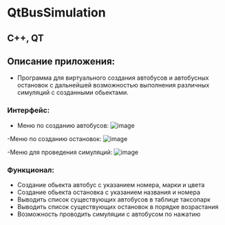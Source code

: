 # QtBusSimulation
## C++, QT
## Описание приложения:
- Программа для виртуального создания автобусов и автобусных остановок с дальнейшей возможностью выполнения различных симуляций с созданными обьектами.
### Интерфейс:
- Меню по созданию автобусов:
![image](https://github.com/IvanShopin/QtStudentJournal/assets/137297313/796f9db3-44df-4bae-ab11-2722f1d5d805)

-Меню по созданию остановок:
![image](https://github.com/IvanShopin/QtStudentJournal/assets/137297313/63dbe572-2317-469e-910b-e463a81d388c)

-Меню для проведения симуляций:
![image](https://github.com/IvanShopin/QtStudentJournal/assets/137297313/070d05b5-25d3-4fc2-ad2c-93480ba743fb)


### Функционал:
- Создание обьекта автобус с указанием номера, марки и цвета
- Создание обьекта остановка с указанием названия и номера
- Выводить список существующих автобусов в таблице таксопарк
- Выводить список существующих остановок в порядке возрастания
- Возможность проводить симуляции с автобусом по нажатию




